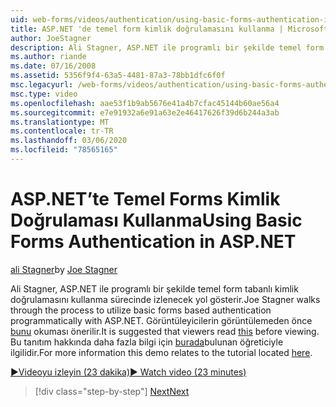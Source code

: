 ```yaml
---
uid: web-forms/videos/authentication/using-basic-forms-authentication-in-aspnet
title: ASP.NET 'de temel form kimlik doğrulamasını kullanma | Microsoft Docs
author: JoeStagner
description: Ali Stagner, ASP.NET ile programlı bir şekilde temel form tabanlı kimlik doğrulamasını kullanma sürecinde izlenecek yol gösterir. Görüntüleyicilerin bu beden okuması önerilir...
ms.author: riande
ms.date: 07/16/2008
ms.assetid: 5356f9f4-63a5-4481-87a3-78bb1dfc6f0f
msc.legacyurl: /web-forms/videos/authentication/using-basic-forms-authentication-in-aspnet
msc.type: video
ms.openlocfilehash: aae53f1b9ab5676e41a4b7cfac45144b60ae56a4
ms.sourcegitcommit: e7e91932a6e91a63e2e46417626f39d6b244a3ab
ms.translationtype: MT
ms.contentlocale: tr-TR
ms.lasthandoff: 03/06/2020
ms.locfileid: "78565165"
---
```

# <a name="using-basic-forms-authentication-in-aspnet"></a><span data-ttu-id="ba18b-104">ASP.NET’te Temel Forms Kimlik Doğrulaması Kullanma</span><span class="sxs-lookup"><span data-stu-id="ba18b-104">Using Basic Forms Authentication in ASP.NET</span></span>

<span data-ttu-id="ba18b-105">[ali Stagner](https://github.com/JoeStagner)</span><span class="sxs-lookup"><span data-stu-id="ba18b-105">by [Joe Stagner](https://github.com/JoeStagner)</span></span>

<span data-ttu-id="ba18b-106">Ali Stagner, ASP.NET ile programlı bir şekilde temel form tabanlı kimlik doğrulamasını kullanma sürecinde izlenecek yol gösterir.</span><span class="sxs-lookup"><span data-stu-id="ba18b-106">Joe Stagner walks through the process to utilize basic forms based authentication programmatically with ASP.NET.</span></span> <span data-ttu-id="ba18b-107">Görüntüleyicilerin görüntülemeden önce [bunu](../../overview/older-versions-security/introduction/security-basics-and-asp-net-support-vb.md) okuması önerilir.</span><span class="sxs-lookup"><span data-stu-id="ba18b-107">It is suggested that viewers read [this](../../overview/older-versions-security/introduction/security-basics-and-asp-net-support-vb.md) before viewing.</span></span> <span data-ttu-id="ba18b-108">Bu tanıtım hakkında daha fazla bilgi için [burada](../../overview/older-versions-security/introduction/an-overview-of-forms-authentication-vb.md)bulunan öğreticiyle ilgilidir.</span><span class="sxs-lookup"><span data-stu-id="ba18b-108">For more information this demo relates to the tutorial located [here](../../overview/older-versions-security/introduction/an-overview-of-forms-authentication-vb.md).</span></span>

[<span data-ttu-id="ba18b-109">&#9654;Videoyu izleyin (23 dakika)</span><span class="sxs-lookup"><span data-stu-id="ba18b-109">&#9654; Watch video (23 minutes)</span></span>](https://channel9.msdn.com/Blogs/ASP-NET-Site-Videos/using-basic-forms-authentication-in-aspnet)

> [!div class="step-by-step"]
> [<span data-ttu-id="ba18b-110">Next</span><span class="sxs-lookup"><span data-stu-id="ba18b-110">Next</span></span>](how-to-change-the-forms-authentication-properties.md)
